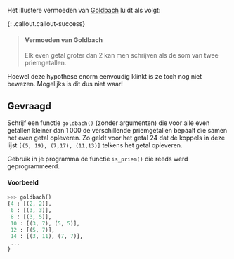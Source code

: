 Het illustere vermoeden van <a href="https://nl.wikipedia.org/wiki/Christian_Goldbach" target="_blank">Goldbach</a> luidt als volgt:

{: .callout.callout-success}
>#### Vermoeden van Goldbach
> Elk even getal groter dan 2 kan men schrijven als de som van twee priemgetallen.

Hoewel deze hypothese enorm eenvoudig klinkt is ze toch nog niet bewezen. Mogelijks is dit dus niet waar!

## Gevraagd
Schrijf een functie `goldbach()` (zonder argumenten) die voor alle even getallen kleiner dan 1 000 de verschillende priemgetallen bepaalt die samen het even getal opleveren. Zo geldt voor het getal 24 dat de koppels in deze lijst `[(5, 19), (7,17), (11,13)]` telkens het getal opleveren.

Gebruik in je programma de functie `is_priem()` die reeds werd geprogrammeerd.

#### Voorbeeld

```python
>>> goldbach()
{4 : [(2, 2)],
 6 : [(3, 3)],
 8 : [(3, 5)],
 10 : [(3, 7), (5, 5)],
 12 : [(5, 7)],
 14 : [(3, 11), (7, 7)],
 ...
} 
```